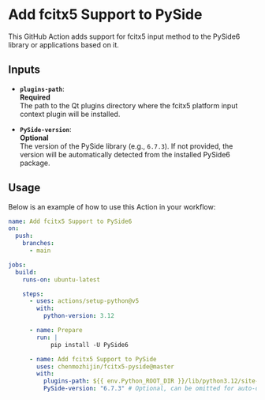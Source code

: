 
# Add fcitx5 Support to PySide

This GitHub Action adds support for fcitx5 input method to the PySide6 library or applications based on it.

## Inputs

- **`plugins-path`**:  
  **Required**  
  The path to the Qt plugins directory where the fcitx5 platform input context plugin will be installed.

- **`PySide-version`**:  
  **Optional**  
  The version of the PySide library (e.g., `6.7.3`). If not provided, the version will be automatically detected from the installed PySide6 package.

## Usage

Below is an example of how to use this Action in your workflow:

```yaml
name: Add fcitx5 Support to PySide6
on:
  push:
    branches:
      - main

jobs:
  build:
    runs-on: ubuntu-latest

    steps:
      - uses: actions/setup-python@v5
        with:
          python-version: 3.12

      - name: Prepare
        run: |
            pip install -U PySide6

      - name: Add fcitx5 Support to PySide
        uses: chenmozhijin/fcitx5-pyside@master
        with:
          plugins-path: ${{ env.Python_ROOT_DIR }}/lib/python3.12/site-packages/PySide6/plugins
          PySide-version: "6.7.3" # Optional, can be omitted for auto-detection
```